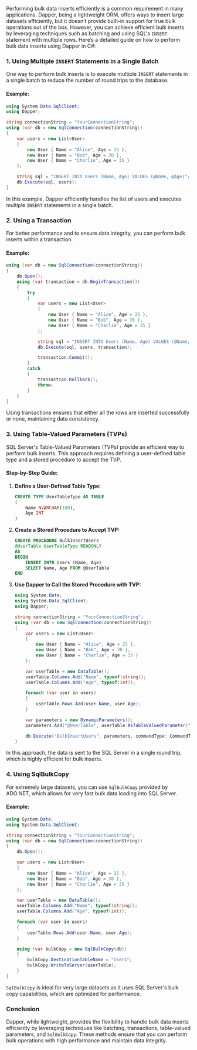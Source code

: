 Performing bulk data inserts efficiently is a common requirement in many applications. Dapper, being a lightweight ORM, offers ways to insert large datasets efficiently, but it doesn’t provide built-in support for true bulk operations out of the box. However, you can achieve efficient bulk inserts by leveraging techniques such as batching and using SQL's `INSERT` statement with multiple rows. Here’s a detailed guide on how to perform bulk data inserts using Dapper in C#:

### 1. Using Multiple `INSERT` Statements in a Single Batch
One way to perform bulk inserts is to execute multiple `INSERT` statements in a single batch to reduce the number of round trips to the database.

#### Example:
```csharp
using System.Data.SqlClient;
using Dapper;

string connectionString = "YourConnectionString";
using (var db = new SqlConnection(connectionString))
{
    var users = new List<User>
    {
        new User { Name = "Alice", Age = 25 },
        new User { Name = "Bob", Age = 30 },
        new User { Name = "Charlie", Age = 35 }
    };

    string sql = "INSERT INTO Users (Name, Age) VALUES (@Name, @Age)";
    db.Execute(sql, users);
}
```
In this example, Dapper efficiently handles the list of users and executes multiple `INSERT` statements in a single batch.

### 2. Using a Transaction
For better performance and to ensure data integrity, you can perform bulk inserts within a transaction.

#### Example:
```csharp
using (var db = new SqlConnection(connectionString))
{
    db.Open();
    using (var transaction = db.BeginTransaction())
    {
        try
        {
            var users = new List<User>
            {
                new User { Name = "Alice", Age = 25 },
                new User { Name = "Bob", Age = 30 },
                new User { Name = "Charlie", Age = 35 }
            };

            string sql = "INSERT INTO Users (Name, Age) VALUES (@Name, @Age)";
            db.Execute(sql, users, transaction);

            transaction.Commit();
        }
        catch
        {
            transaction.Rollback();
            throw;
        }
    }
}
```
Using transactions ensures that either all the rows are inserted successfully or none, maintaining data consistency.

### 3. Using Table-Valued Parameters (TVPs)
SQL Server's Table-Valued Parameters (TVPs) provide an efficient way to perform bulk inserts. This approach requires defining a user-defined table type and a stored procedure to accept the TVP.

#### Step-by-Step Guide:

1. **Define a User-Defined Table Type:**
    ```sql
    CREATE TYPE UserTableType AS TABLE 
    (
        Name NVARCHAR(100),
        Age INT
    )
    ```

2. **Create a Stored Procedure to Accept TVP:**
    ```sql
    CREATE PROCEDURE BulkInsertUsers
    @UserTable UserTableType READONLY
    AS
    BEGIN
        INSERT INTO Users (Name, Age)
        SELECT Name, Age FROM @UserTable
    END
    ```

3. **Use Dapper to Call the Stored Procedure with TVP:**
    ```csharp
    using System.Data;
    using System.Data.SqlClient;
    using Dapper;

    string connectionString = "YourConnectionString";
    using (var db = new SqlConnection(connectionString))
    {
        var users = new List<User>
        {
            new User { Name = "Alice", Age = 25 },
            new User { Name = "Bob", Age = 30 },
            new User { Name = "Charlie", Age = 35 }
        };

        var userTable = new DataTable();
        userTable.Columns.Add("Name", typeof(string));
        userTable.Columns.Add("Age", typeof(int));

        foreach (var user in users)
        {
            userTable.Rows.Add(user.Name, user.Age);
        }

        var parameters = new DynamicParameters();
        parameters.Add("@UserTable", userTable.AsTableValuedParameter("UserTableType"));

        db.Execute("BulkInsertUsers", parameters, commandType: CommandType.StoredProcedure);
    }
    ```

In this approach, the data is sent to the SQL Server in a single round trip, which is highly efficient for bulk inserts.

### 4. Using SqlBulkCopy
For extremely large datasets, you can use `SqlBulkCopy` provided by ADO.NET, which allows for very fast bulk data loading into SQL Server.

#### Example:
```csharp
using System.Data;
using System.Data.SqlClient;

string connectionString = "YourConnectionString";
using (var db = new SqlConnection(connectionString))
{
    db.Open();

    var users = new List<User>
    {
        new User { Name = "Alice", Age = 25 },
        new User { Name = "Bob", Age = 30 },
        new User { Name = "Charlie", Age = 35 }
    };

    var userTable = new DataTable();
    userTable.Columns.Add("Name", typeof(string));
    userTable.Columns.Add("Age", typeof(int));

    foreach (var user in users)
    {
        userTable.Rows.Add(user.Name, user.Age);
    }

    using (var bulkCopy = new SqlBulkCopy(db))
    {
        bulkCopy.DestinationTableName = "Users";
        bulkCopy.WriteToServer(userTable);
    }
}
```
`SqlBulkCopy` is ideal for very large datasets as it uses SQL Server's bulk copy capabilities, which are optimized for performance.

### Conclusion

Dapper, while lightweight, provides the flexibility to handle bulk data inserts efficiently by leveraging techniques like batching, transactions, table-valued parameters, and `SqlBulkCopy`. These methods ensure that you can perform bulk operations with high performance and maintain data integrity.
